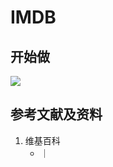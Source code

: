 # IMDB

## 开始做

![](/images/基本数据类型/经典数据集/文本/IMDB/01.jpg)

## 参考文献及资料

1. 维基百科
	- [](https://en.wikipedia.org/wiki/) ｜ [](https://zh.wikipedia.org/wiki/) 

